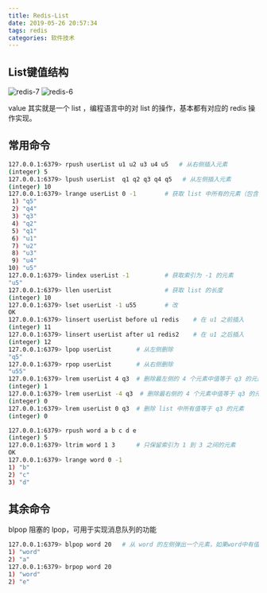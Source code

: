 ```yaml
---
title: Redis-List
date: 2019-05-26 20:57:34
tags: redis
categories: 软件技术
---
```


## List键值结构

![redis-7](https://gcore.jsdelivr.net/gh/Nayacco/cdn@master/blog/redis-7.png)
![redis-6](https://gcore.jsdelivr.net/gh/Nayacco/cdn@master/blog/redis-6.png)

value 其实就是一个 list ，编程语言中的对 list 的操作，基本都有对应的 redis 操作实现。

## 常用命令

```bash
127.0.0.1:6379> rpush userList u1 u2 u3 u4 u5   # 从右侧插入元素
(integer) 5
127.0.0.1:6379> lpush userList  q1 q2 q3 q4 q5   # 从左侧插入元素
(integer) 10
127.0.0.1:6379> lrange userList 0 -1        # 获取 list 中所有的元素（包含 0 和 -1）
 1) "q5"
 2) "q4"
 3) "q3"
 4) "q2"
 5) "q1"
 6) "u1"
 7) "u2"
 8) "u3"
 9) "u4"
10) "u5"
127.0.0.1:6379> lindex userList -1          # 获取索引为 -1 的元素
"u5"
127.0.0.1:6379> llen userList               # 获取 list 的长度
(integer) 10
127.0.0.1:6379> lset userList -1 u55        # 改
OK
127.0.0.1:6379> linsert userList before u1 redis    # 在 u1 之前插入
(integer) 11
127.0.0.1:6379> linsert userList after u1 redis2    # 在 u1 之后插入
(integer) 12
127.0.0.1:6379> lpop userList       # 从左侧删除
"q5"
127.0.0.1:6379> rpop userList       # 从右侧删除
"u55"
127.0.0.1:6379> lrem userList 4 q3  # 删除最左侧的 4 个元素中值等于 q3 的元素（ 开头的字幕 l 是list的意思，不是 left）
(integer) 1
127.0.0.1:6379> lrem userList -4 q3  # 删除最右侧的 4 个元素中值等于 q3 的元素
(integer) 0
127.0.0.1:6379> lrem userList 0 q3  # 删除 list 中所有值等于 q3 的元素
(integer) 0

127.0.0.1:6379> rpush word a b c d e
(integer) 5
127.0.0.1:6379> ltrim word 1 3      # 只保留索引为 1 到 3 之间的元素
OK
127.0.0.1:6379> lrange word 0 -1
1) "b"
2) "c"
3) "d"
```

## 其余命令

blpop 阻塞的 lpop，可用于实现消息队列的功能

```bash
127.0.0.1:6379> blpop word 20   # 从 word 的左侧弹出一个元素，如果word中有值，立即弹出，如果 word 为空，则最多等待 20 秒钟，加入12秒时有元素插入，则立即弹出并结束当前命令
1) "word"
2) "a"
127.0.0.1:6379> brpop word 20
1) "word"
2) "e"
```